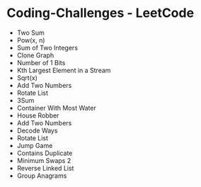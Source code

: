 # Coding-Challenges - LeetCode


* Two Sum
* Pow(x, n)
* Sum of Two Integers
* Clone Graph
* Number of 1 Bits
* Kth Largest Element in a Stream
* Sqrt(x)
* Add Two Numbers
* Rotate List
* 3Sum
* Container With Most Water
* House Robber
* Add Two Numbers
* Decode Ways
* Rotate List
* Jump Game
* Contains Duplicate
* Minimum Swaps 2
* Reverse Linked List
* Group Anagrams